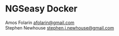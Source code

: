 NGSeasy Docker
=================

Amos Folarin <afolarin@gmail.com>  
Stephen Newhouse <stephen.j.newhouse@gmail.com>  



